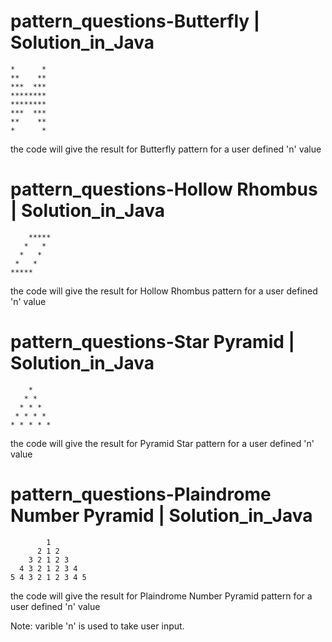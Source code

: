 # pattern_questions-Butterfly | Solution_in_Java


    *      *
    **    **
    ***  ***
    ********
    ********
    ***  ***
    **    **
    *      *

the code will give the result for Butterfly pattern for a user defined 'n' value


# pattern_questions-Hollow Rhombus | Solution_in_Java

        *****
       *   *
      *   *
     *   *
    *****

the code will give the result for Hollow Rhombus pattern for a user defined 'n' value


# pattern_questions-Star Pyramid | Solution_in_Java


        * 
       * * 
      * * * 
     * * * * 
    * * * * * 

the code will give the result for Pyramid Star pattern for a user defined 'n' value


# pattern_questions-Plaindrome Number Pyramid  | Solution_in_Java

            1 
          2 1 2 
        3 2 1 2 3 
      4 3 2 1 2 3 4 
    5 4 3 2 1 2 3 4 5 

the code will give the result for Plaindrome Number Pyramid pattern for a user defined 'n' value

Note: varible 'n' is used to take user input.
